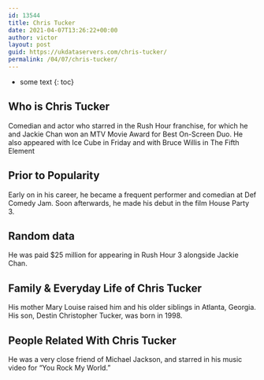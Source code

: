```yaml
---
id: 13544
title: Chris Tucker
date: 2021-04-07T13:26:22+00:00
author: victor
layout: post
guid: https://ukdataservers.com/chris-tucker/
permalink: /04/07/chris-tucker/
---
```


* some text
{: toc}


## Who is Chris Tucker



Comedian and actor who starred in the Rush Hour franchise, for which he and Jackie Chan won an MTV Movie Award for Best On-Screen Duo. He also appeared with Ice Cube in Friday and with Bruce Willis in The Fifth Element

                
                
                
## Prior to Popularity



Early on in his career, he became a frequent performer and comedian at Def Comedy Jam. Soon afterwards, he made his debut in the film House Party 3.

                
                
                
## Random data



He was paid $25 million for appearing in Rush Hour 3 alongside Jackie Chan.

                
                
                
## Family & Everyday Life of Chris Tucker



His mother Mary Louise raised him and his older siblings in Atlanta, Georgia. His son, Destin Christopher Tucker, was born in 1998.

                
                
                
## People Related With Chris Tucker



He was a very close friend of Michael Jackson, and starred in his music video for &#8220;You Rock My World.&#8221;

                
              
            
          
          
          